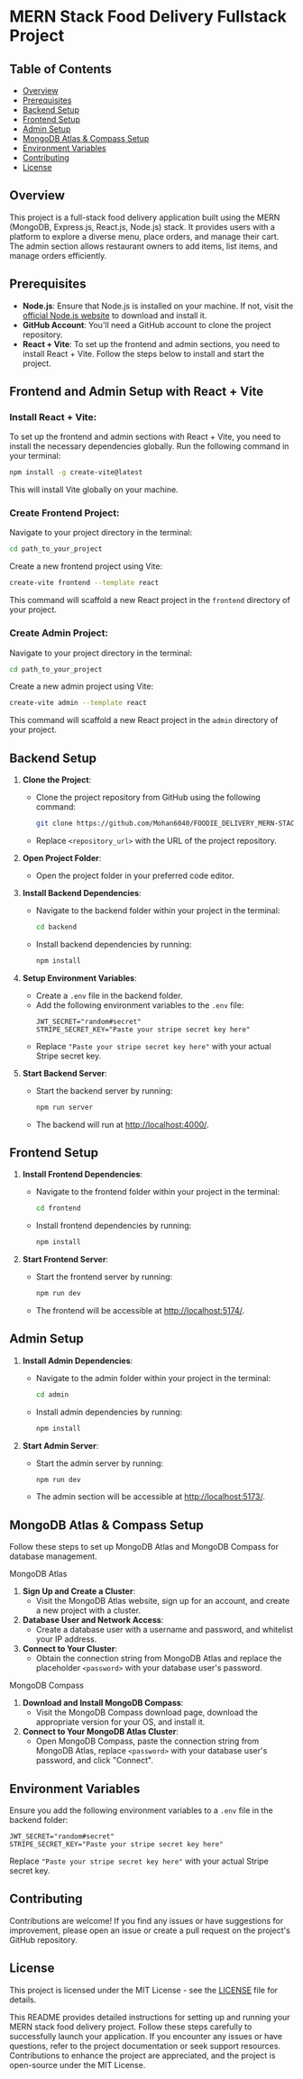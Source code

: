 # MERN Stack Food Delivery Fullstack Project

## Table of Contents
- [Overview](#overview)
- [Prerequisites](#prerequisites)
- [Backend Setup](#backend-setup)
- [Frontend Setup](#frontend-setup)
- [Admin Setup](#admin-setup)
- [MongoDB Atlas & Compass Setup](#mongodb-atlas--compass-setup)
- [Environment Variables](#environment-variables)
- [Contributing](#contributing)
- [License](#license)

## Overview
This project is a full-stack food delivery application built using the MERN (MongoDB, Express.js, React.js, Node.js) stack. It provides users with a platform to explore a diverse menu, place orders, and manage their cart. The admin section allows restaurant owners to add items, list items, and manage orders efficiently.

## Prerequisites
- **Node.js**: Ensure that Node.js is installed on your machine. If not, visit the [official Node.js website](https://nodejs.org/en/download/) to download and install it.
- **GitHub Account**: You'll need a GitHub account to clone the project repository.
- **React + Vite**: To set up the frontend and admin sections, you need to install React + Vite. Follow the steps below to install and start the project.

## Frontend and Admin Setup with React + Vite
### Install React + Vite:
To set up the frontend and admin sections with React + Vite, you need to install the necessary dependencies globally. Run the following command in your terminal:
```bash
npm install -g create-vite@latest
```
This will install Vite globally on your machine.

### Create Frontend Project:
Navigate to your project directory in the terminal:
```bash
cd path_to_your_project
```
Create a new frontend project using Vite:
```bash
create-vite frontend --template react
```
This command will scaffold a new React project in the `frontend` directory of your project.

### Create Admin Project:
Navigate to your project directory in the terminal:
```bash
cd path_to_your_project
```
Create a new admin project using Vite:
```bash
create-vite admin --template react
```
This command will scaffold a new React project in the `admin` directory of your project.

## Backend Setup
1. **Clone the Project**:
   - Clone the project repository from GitHub using the following command:
     ```bash
     git clone https://github.com/Mohan6040/FOODIE_DELIVERY_MERN-STACK.git
     ```
   - Replace `<repository_url>` with the URL of the project repository.

2. **Open Project Folder**:
   - Open the project folder in your preferred code editor.

3. **Install Backend Dependencies**:
   - Navigate to the backend folder within your project in the terminal:
     ```bash
     cd backend
     ```
   - Install backend dependencies by running:
     ```bash
     npm install
     ```

4. **Setup Environment Variables**:
   - Create a `.env` file in the backend folder.
   - Add the following environment variables to the `.env` file:
     ```plaintext
     JWT_SECRET="random#secret"
     STRIPE_SECRET_KEY="Paste your stripe secret key here"
     ```
   - Replace `"Paste your stripe secret key here"` with your actual Stripe secret key.

5. **Start Backend Server**:
   - Start the backend server by running:
     ```bash
     npm run server
     ```
   - The backend will run at [http://localhost:4000/](http://localhost:4000/).

## Frontend Setup
1. **Install Frontend Dependencies**:
   - Navigate to the frontend folder within your project in the terminal:
     ```bash
     cd frontend
     ```
   - Install frontend dependencies by running:
     ```bash
     npm install
     ```

2. **Start Frontend Server**:
   - Start the frontend server by running:
     ```bash
     npm run dev
     ```
   - The frontend will be accessible at [http://localhost:5174/](http://localhost:5174/).

## Admin Setup
1. **Install Admin Dependencies**:
   - Navigate to the admin folder within your project in the terminal:
     ```bash
     cd admin
     ```
   - Install admin dependencies by running:
     ```bash
     npm install
     ```

2. **Start Admin Server**:
   - Start the admin server by running:
     ```bash
     npm run dev
     ```
   - The admin section will be accessible at [http://localhost:5173/](http://localhost:5173/).

## MongoDB Atlas & Compass Setup
Follow these steps to set up MongoDB Atlas and MongoDB Compass for database management.

MongoDB Atlas
1. **Sign Up and Create a Cluster**:
   - Visit the MongoDB Atlas website, sign up for an account, and create a new project with a cluster.
2. **Database User and Network Access**:
   - Create a database user with a username and password, and whitelist your IP address.
3. **Connect to Your Cluster**:
   - Obtain the connection string from MongoDB Atlas and replace the placeholder `<password>` with your database user's password.

MongoDB Compass
1. **Download and Install MongoDB Compass**:
   - Visit the MongoDB Compass download page, download the appropriate version for your OS, and install it.
2. **Connect to Your MongoDB Atlas Cluster**:
   - Open MongoDB Compass, paste the connection string from MongoDB Atlas, replace `<password>` with your database user's password, and click "Connect".

## Environment Variables
Ensure you add the following environment variables to a `.env` file in the backend folder:

```plaintext
JWT_SECRET="random#secret"
STRIPE_SECRET_KEY="Paste your stripe secret key here"
```

Replace `"Paste your stripe secret key here"` with your actual Stripe secret key.

## Contributing
Contributions are welcome! If you find any issues or have suggestions for improvement, please open an issue or create a pull request on the project's GitHub repository.

## License
This project is licensed under the MIT License - see the [LICENSE](LICENSE) file for details.

This README provides detailed instructions for setting up and running your MERN stack food delivery project. Follow these steps carefully to successfully launch your application. If you encounter any issues or have questions, refer to the project documentation or seek support resources. Contributions to enhance the project are appreciated, and the project is open-source under the MIT License.
